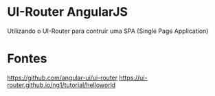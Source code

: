 # UI-Router AngularJS
Utilizando o UI-Router para contruir uma SPA (Single Page Application)

# Fontes
https://github.com/angular-ui/ui-router
https://ui-router.github.io/ng1/tutorial/helloworld